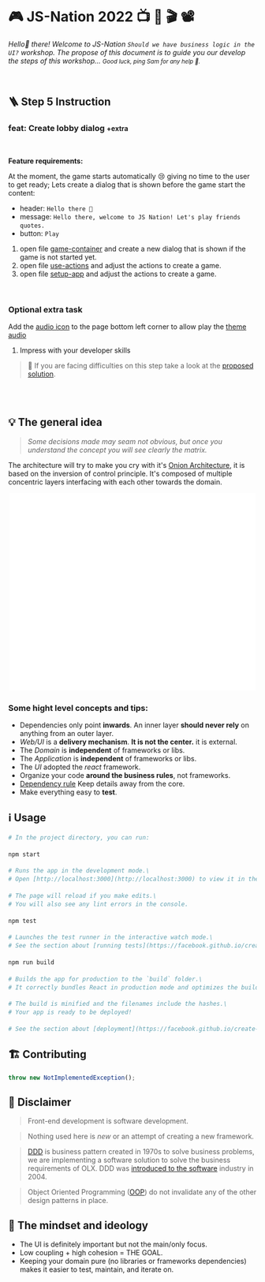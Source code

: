 # 🎮 JS-Nation 2022 📺 🍿 🎬 📽
_Hello👋 there! Welcome to JS-Nation `Should we have business logic in the UI?` workshop. The propose of this document is to guide you our develop the steps of this workshop... <small>Good luck, ping Sam for any help 🔔.</small>_

<br/>

## 🪜 **Step 5** Instruction

### feat: Create lobby dialog <small>+extra</small>

<br/>

**Feature requirements:**

At the moment, the game starts automatically 😢 giving no time to the user to get ready; Lets create a dialog that is shown before the game start the content:

- header: `Hello there 👋`
- message: `Hello there, welcome to JS Nation! Let's play friends quotes.`
- button: `Play`

1. open file [game-container](./src/ui/game-container.tsx) and create a new dialog that is shown if the game is not started yet.
2. open file [use-actions](./src/ui/hooks/use-actions.ts) and adjust the actions to create a game.
3. open file [setup-app](./src/infra/setup-app.ts) and adjust the actions to create a game.

<br/>

### Optional extra task

Add the [audio icon](./src/ui/components/audio-icon.tsx) to the page bottom left corner to allow play the [theme audio](./public/audio/friends-theme-8-bit.mp3)

1. Impress with your developer skills


> 👀 If you are facing difficulties on this step take a look at the [proposed solution](https://github.com/saribe/js-nation/commit/6bec1638908a15183c977bd50f412c289b174630).



<br/>
<br/>

## 💡 The general idea


> _Some decisions made may seam not obvious, but once you understand the concept you will see clearly the matrix._



The architecture will try to make you cry with it's [Onion Architecture](https://blog.avenuecode.com/domain-driven-design-and-onion-architecture), it is based on the inversion of control principle. It's composed of multiple concentric layers interfacing with each other towards the domain.

<p align="center" width="100%">
  <img src="./public/onion.svg" width="500"/>
</p>

### Some hight level concepts and tips:
- Dependencies only point **inwards**. An inner layer **should never rely** on anything from an outer layer.
- _Web/UI_ is a **delivery mechanism**. **It is not the center.** it is external.
- The _Domain_ is **independent** of frameworks or libs.
- The _Application_ is **independent** of frameworks or libs.
- The _UI_ adopted the _react_ framework.
- Organize your code **around the business rules**, not frameworks.
- [Dependency rule](https://blog.cleancoder.com/uncle-bob/2012/08/13/the-clean-architecture.html#the-dependency-rule) Keep details away from the core.
- Make everything easy to **test**.


## ℹ️ Usage

```bash
# In the project directory, you can run:

npm start

# Runs the app in the development mode.\
# Open [http://localhost:3000](http://localhost:3000) to view it in the browser.

# The page will reload if you make edits.\
# You will also see any lint errors in the console.

npm test

# Launches the test runner in the interactive watch mode.\
# See the section about [running tests](https://facebook.github.io/create-react-app/docs/running-tests) for more information.

npm run build

# Builds the app for production to the `build` folder.\
# It correctly bundles React in production mode and optimizes the build for the best performance.

# The build is minified and the filenames include the hashes.\
# Your app is ready to be deployed!

# See the section about [deployment](https://facebook.github.io/create-react-app/docs/deployment) for more information.
```

## 🏗 Contributing

```javascript
throw new NotImplementedException();
```

## 🤔 Disclaimer

> Front-end development is software development.

> Nothing used here is _new_ or an attempt of creating a new framework.

> [DDD](https://en.wikipedia.org/wiki/Domain-driven_design) is business pattern created in 1970s to solve business problems, we are implementing a software solution to solve the business requirements of OLX. DDD was [introduced to the software](https://www.dddcommunity.org/book/evans_2003) industry in 2004.

> Object Oriented Programming ([OOP](https://en.wikipedia.org/wiki/Object-oriented_programming)) do not invalidate any of the other design patterns in place.

## 🧠 The mindset and ideology

- The UI is definitely important but not the main/only focus.
- Low coupling + high cohesion = THE GOAL.
- Keeping your domain pure (no libraries or frameworks dependencies) makes it easier to test, maintain, and iterate on.

